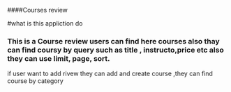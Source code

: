 ####Courses review

#what is this appliction do
### This is a Course review users can find here courses also thay can find coursy by query such as title , instructo,price etc also they can use limit, page, sort.
if user want to add rivew they can add and create course ,they can find course by category 

